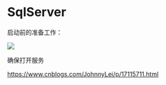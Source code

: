 # SqlServer

 启动前的准备工作：

![](https://cdn.jsdelivr.net/gh/kennems/blog-image/20240109165628.png)

确保打开服务

https://www.cnblogs.com/JohnnyLei/p/17115711.html